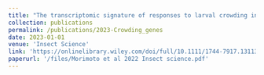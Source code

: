 ```yaml
---
title: "The transcriptomic signature of responses to larval crowding in *Drosophila melanogaster*"
collection: publications
permalink: /publications/2023-Crowding_genes
date: 2023-01-01
venue: 'Insect Science'
link: 'https://onlinelibrary.wiley.com/doi/full/10.1111/1744-7917.13113'
paperurl: '/files/Morimoto et al 2022 Insect science.pdf'
---
```

